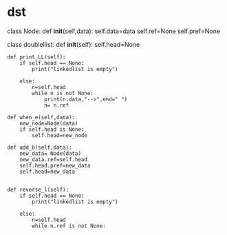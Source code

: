 # dst
class Node:
    def __init__(self,data):
        self.data=data
        self.ref=None
        self.pref=None


class doublellist:
    def __init__(self):
        self.head=None
        
    def print_LL(self):
        if self.head == None:
            print("linkedlist is empty")
            
        else:
            n=self.head
            while n is not None:
                print(n.data,"-->",end=" ")
                n= n.ref

    def when_e(self,data):
        new_node=Node(data)
        if self.head is None:
            self.head=new_node
            
    def add_b(self,data):
        new_data= Node(data)
        new_data.ref=self.head
        self.head.pref=new_data
        self.head=new_data

                
    def reverse_l(self):
        if self.head == None:
            print("linkedlist is empty")
            
        else:
            n=self.head
            while n.ref is not None:
